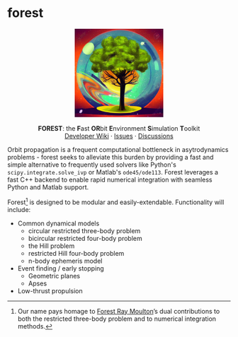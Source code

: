 # forest

<p align="center">
  <a href="https://github.com/mbd-astro/forest">
    <img src="docs/images/forest.png" alt="Logo" width="200">
  </a>
  <p align="center">
    <b>FOREST</b>: the <b>F</b>ast <b>OR</b>bit <b>E</b>nvironment <b>S</b>imulation <b>T</b>oolkit
    <!---
    <br />
    <a href="https://mbd-forest.readthedocs.io/en/latest/"><strong>Explore the docs »</strong></a>
    <br />
    -->
    <br />
    <a href="https://github.com/mbd-astro/forest/wiki">Developer Wiki</a>
    ·
    <a href="https://github.com/mbd-astro/forest/issues">Issues</a>
    ·
    <a href="https://github.com/mbd-astro/forest/discussions">Discussions</a>
  </p>
</p>


Orbit propagation is a frequent computational bottleneck in asytrodynamics problems - forest seeks to alleviate this burden by providing a fast and simple alternative to frequently used solvers like Python's `scipy.integrate.solve_ivp` or Matlab's `ode45/ode113`. Forest leverages a fast C++ backend to enable rapid numerical integration with seamless Python and Matlab support.

Forest[^1] is designed to be modular and easily-extendable. Functionality will include:
- Common dynamical models
    - circular restricted three-body problem
    - bicircular restricted four-body problem
    - the Hill problem
    - restricted Hill four-body problem
    - n-body ephemeris model
- Event finding / early stopping
  - Geometric planes
  - Apses
- Low-thrust propulsion


[^1]: Our name pays homage to [Forest Ray Moulton](https://en.wikipedia.org/wiki/Forest_Ray_Moulton)’s dual contributions to both the restricted three-body problem and to numerical integration methods.